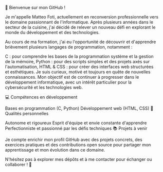 👋 Bienvenue sur mon GitHub !

Je m'appelle Matteo Foti, actuellement en reconversion professionnelle vers le domaine passionnant de l'informatique. Après plusieurs années dans le secteur de la cuisine, j'ai décidé de relever un nouveau défi en explorant le monde du développement et des technologies.

Au cours de ma formation, j'ai eu l'opportunité de découvrir et d'apprendre brièvement plusieurs langages de programmation, notamment :

C : pour comprendre les bases de la programmation système et la gestion de la mémoire,
Python : pour des scripts simples et des projets axés sur l'automatisation,
HTML & CSS : pour créer des interfaces web structurées et esthétiques.
Je suis curieux, motivé et toujours en quête de nouvelles connaissances. Mon objectif est de continuer à progresser dans le développement informatique, avec un intérêt particulier pour la cybersécurité et les technologies web.

💻 Compétences en développement

Bases en programmation (C, Python)
Développement web (HTML, CSS)
🌟 Qualités personnelles

Autonome et rigoureux
Esprit d'équipe et envie constante d'apprendre
Perfectionniste et passionné par les défis techniques
📚 Projets à venir

Je compte enrichir mon profil GitHub avec des projets concrets, des exercices pratiques et des contributions open source pour partager mon apprentissage et mon évolution dans ce domaine.

N'hésitez pas à explorer mes dépôts et à me contacter pour échanger ou collaborer ! 🚀
<!---
matteof7/matteof7 is a ✨ special ✨ repository because its `README.md` (this file) appears on your GitHub profile.
You can click the Preview link to take a look at your changes.
--->
